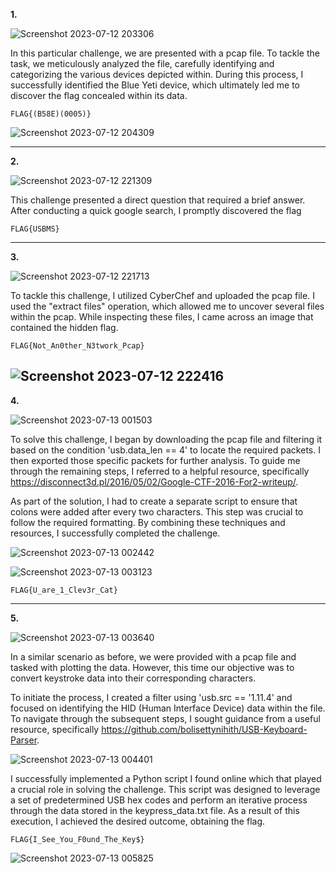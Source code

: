 **1.**

![Screenshot 2023-07-12 203306](https://github.com/Chikao28/CTF-Capture-The-Flag-Writeups/assets/90115832/05ac703b-192f-4aad-95b8-a9c49506690c)

In this particular challenge, we are presented with a pcap file. To tackle the task, we meticulously analyzed the file, carefully identifying and categorizing the various devices depicted within. During this process, I successfully identified the Blue Yeti device, which ultimately led me to discover the flag concealed within its data.

`FLAG{(B58E)(0005)}`

![Screenshot 2023-07-12 204309](https://github.com/Chikao28/CTF-Capture-The-Flag-Writeups/assets/90115832/2f6e8e9c-24ed-4a27-974a-5280ba6b7218)

----------------------------------------------------------------------------------------------------------------------------------------------------------------

**2.**

![Screenshot 2023-07-12 221309](https://github.com/Chikao28/CTF-Capture-The-Flag-Writeups/assets/90115832/1199c940-e1b3-4fe0-a924-7e698689e957)

This challenge presented a direct question that required a brief answer. After conducting a quick google search, I promptly discovered the flag

`FLAG{USBMS}`

----------------------------------------------------------------------------------------------------------------------------------------------------------------

**3.**

![Screenshot 2023-07-12 221713](https://github.com/Chikao28/CTF-Capture-The-Flag-Writeups/assets/90115832/6f69e66c-10e5-4f23-a051-18c6b27b2c75)

To tackle this challenge, I utilized CyberChef and uploaded the pcap file. I used the "extract files" operation, which allowed me to uncover several files within the pcap. While inspecting these files, I came across an image that contained the hidden flag.

`FLAG{Not_An0ther_N3twork_Pcap}`


![Screenshot 2023-07-12 222416](https://github.com/Chikao28/CTF-Capture-The-Flag-Writeups/assets/90115832/881d5ebc-1690-4325-a5af-dd2431f6f66b)
----------------------------------------------------------------------------------------------------------------------------------------------------------------

**4.**

![Screenshot 2023-07-13 001503](https://github.com/Chikao28/CTF-Capture-The-Flag-Writeups/assets/90115832/6c532353-6252-44fb-98dc-93125cf9e23c)

To solve this challenge, I began by downloading the pcap file and filtering it based on the condition 'usb.data_len == 4' to locate the required packets. I then exported those specific packets for further analysis. To guide me through the remaining steps, I referred to a helpful resource, specifically https://disconnect3d.pl/2016/05/02/Google-CTF-2016-For2-writeup/.

As part of the solution, I had to create a separate script to ensure that colons were added after every two characters. This step was crucial to follow the required formatting. By combining these techniques and resources, I successfully completed the challenge.

![Screenshot 2023-07-13 002442](https://github.com/Chikao28/CTF-Capture-The-Flag-Writeups/assets/90115832/60c1bd97-ad61-4133-9b62-b1f9f1faadb6)

![Screenshot 2023-07-13 003123](https://github.com/Chikao28/CTF-Capture-The-Flag-Writeups/assets/90115832/e3223ba5-aa93-431f-b8b9-d83987234b55)

`FLAG{U_are_1_Clev3r_Cat}`

------------------------------------------------------------------------------------------------------------------------------------------------------------------
**5.**

![Screenshot 2023-07-13 003640](https://github.com/Chikao28/CTF-Capture-The-Flag-Writeups/assets/90115832/cc3062f1-484a-476b-aefb-7f82bbcdb982)

In a similar scenario as before, we were provided with a pcap file and tasked with plotting the data. However, this time our objective was to convert keystroke data into their corresponding characters.

To initiate the process, I created a filter using 'usb.src == '1.11.4' and focused on identifying the HID (Human Interface Device) data within the file. To navigate through the subsequent steps, I sought guidance from a useful resource, specifically https://github.com/bolisettynihith/USB-Keyboard-Parser.

![Screenshot 2023-07-13 004401](https://github.com/Chikao28/CTF-Capture-The-Flag-Writeups/assets/90115832/e82c1011-4624-48f7-bbcf-048dec05fbe3)

I successfully implemented a Python script I found online which that played a crucial role in solving the challenge. This script was designed to leverage a set of predetermined USB hex codes and perform an iterative process through the data stored in the keypress_data.txt file. As a result of this execution, I achieved the desired outcome, obtaining the flag.

`FLAG{I_See_You_F0und_The_Key$}`

![Screenshot 2023-07-13 005825](https://github.com/Chikao28/CTF-Capture-The-Flag-Writeups/assets/90115832/57b3bd6c-ea3b-4cbc-9cb1-1d841680db4c)






















